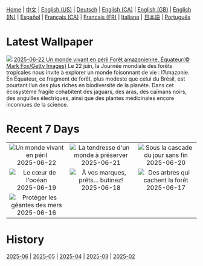 [Home](../README.md) | [中文](zh-CN.md) | [English (US)](en-US.md) | [Deutsch](de-DE.md) | [English (CA)](en-CA.md) | [English (GB)](en-GB.md) | [English (IN)](en-IN.md) | [Español](es-ES.md) | [Français (CA)](fr-CA.md) | [Français (FR)](fr-FR.md) | [Italiano](it-IT.md) | [日本語](ja-JP.md) | [Português](pt-BR.md)

# Latest Wallpaper
![](https://www.bing.com/th?id=OHR.AmazonEcuador_FR-CA0323191922_UHD.jpg)
[2025-06-22 Un monde vivant en péril Forêt amazonienne, Équateur(© Mark Fox/Getty Images)](https://www.bing.com/th?id=OHR.AmazonEcuador_FR-CA0323191922_UHD.jpg)
Le 22 juin, la Journée mondiale des forêts tropicales nous invite à explorer un monde foisonnant de vie : l’Amazonie. En Équateur, ce fragment de forêt, plus modeste que celui du Brésil, est pourtant l’un des plus riches en biodiversité de la planète. Dans cet écosystème fragile cohabitent des jaguars, des aras, des caïmans noirs, des anguilles électriques, ainsi que des plantes médicinales encore inconnues de la science.

# Recent 7 Days
|  |  |  |
|:---:|:---:|:---:|
| ![](https://www.bing.com/th?id=OHR.AmazonEcuador_FR-CA0323191922_400x240.jpg "Un monde vivant en péril") 2025-06-22 | ![](https://www.bing.com/th?id=OHR.SerengetiGiraffe_FR-CA0126401878_400x240.jpg "La tendresse d'un monde à préserver") 2025-06-21 | ![](https://www.bing.com/th?id=OHR.IcelandSolstice_FR-CA9981764329_400x240.jpg "Sous la cascade du jour sans fin") 2025-06-20 |
| ![](https://www.bing.com/th?id=OHR.SanMiguelAzores_FR-CA6483146395_400x240.jpg "Le cœur de l'océan") 2025-06-19 | ![](https://www.bing.com/th?id=OHR.AsianSwallowtail_FR-CA9631764778_400x240.jpg "À vos marques, prêts… butinez!") 2025-06-18 | ![](https://www.bing.com/th?id=OHR.CumberlandOaks_FR-CA9514188401_400x240.jpg "Des arbres qui cachent la forêt") 2025-06-17 |
| ![](https://www.bing.com/th?id=OHR.SeaTurtleBrazil_FR-CA9368188132_400x240.jpg "Protéger les géantes des mers") 2025-06-16 |  |  |

# History
[2025-06](../archives/wallpaper/fr-CA/w_2025_06.md) | [2025-05](../archives/wallpaper/fr-CA/w_2025_05.md) | [2025-04](../archives/wallpaper/fr-CA/w_2025_04.md) | [2025-03](../archives/wallpaper/fr-CA/w_2025_03.md) | [2025-02](../archives/wallpaper/fr-CA/w_2025_02.md)
